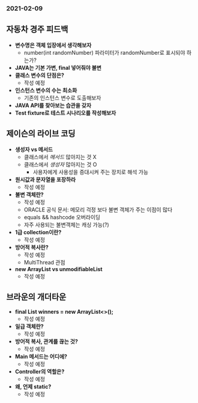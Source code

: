 ### 2021-02-09

## 자동차 경주 피드백
- __변수명은 객체 입장에서 생각해보자__
    - number(int randomNumber) 파라미터가 randomNumber로 표시되야 하는가?
- __JAVA는 기본 가변, final 넣어줘야 불변__
- __클래스 변수의 단점은?__
    - 작성 예정
- __인스턴스 변수의 수는 최소화__
    - 기존의 인스턴스 변수로 도출해보자
- __JAVA API를 찾아보는 습관을 갖자__
- __Test fixture로 테스트 시나리오를 작성해보자__
    
## 제이슨의 라이브 코딩
- __생성자 vs 메서드__
    - 클래스에서 *메서드* 많아지는 것 X
    - 클래스에서 *생성자* 많아지는 것 O
        - 사용자에게 사용성을 증대시켜 주는 장치로 해석 가능
- __원시값과 문자열을 포장하라__
    - 작성 예정
- __불변 객체란?__
    - 작성 예정
    - ORACLE 공식 문서: 메모리 걱정 보다 불변 객체가 주는 이점이 많다
    - equals && hashcode 오버라이딩
    - 자주 사용되는 불변객체는 캐싱 가능(?)
- __1급 collection이란?__
    - 작성 예정
- __방어적 복사란?__
    - 작성 예정
    - MultiThread 관점
- __new ArrayList vs unmodifiableList__    
    - 작성 예정
    
## 브라운의 개더타운
- __final List<Car> winners = new ArrayList<>();__
    - 작성 예정
- __일급 객체란?__
    - 작성 예정
- __방어적 복사, 관계를 끊는 것?__
    - 작성 예정
- __Main 메서드는 어디에?__
    - 작성 예정
- __Controller의 역할은?__
    - 작성 예정
- __왜, 언제 static?__
    - 작성 예정

